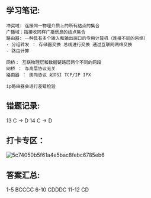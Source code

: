 ## 学习笔记:
```
冲突域: 连接同一物理介质上的所有结点的集合
广播域：指接收同样广播信息的结点集合
路由器: 一种具有多个输入和输出端口的专用计算机（连接不同的网络）
- 分组转发 ： 存储器交换 总线进行交换 通过互联网网络交换
- 路由计算
```

```
网桥： 互联物理层和数据链路层两个不同的网段
网桥 ： 与高层协议无关 
路由器 ： 面向协议 如OSI TCP/IP IPX
```
```
ip路由器会进行差错检验
```
## 错题记录:
13 C -> D
14 C -> D


## 打卡专区：
![5c74050b5f61a4e5bac8febc6785eb6](https://user-images.githubusercontent.com/68007558/180782933-5be42a32-9b01-4ff9-8639-34fafa4e3806.jpg)


## 答案汇总:
1-5 BCCCC
6-10 CDDDC
11-12 CD
